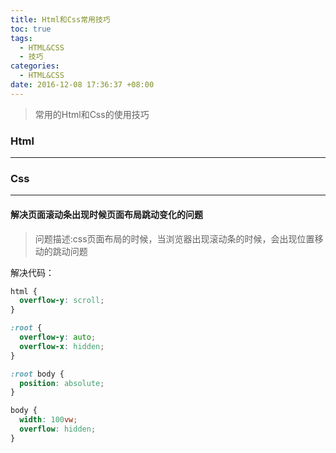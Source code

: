 ```yaml
---
title: Html和Css常用技巧
toc: true
tags:
  - HTML&CSS
  - 技巧
categories:
  - HTML&CSS
date: 2016-12-08 17:36:37 +08:00
---
```

> 常用的Html和Css的使用技巧  

<!--more-->

### Html
---

### Css
---
#### 解决页面滚动条出现时候页面布局跳动变化的问题
> 问题描述:css页面布局的时候，当浏览器出现滚动条的时候，会出现位置移动的跳动问题

解决代码：
```css
html {
  overflow-y: scroll;
}

:root {
  overflow-y: auto;
  overflow-x: hidden;
}

:root body {
  position: absolute;
}

body {
  width: 100vw;
  overflow: hidden;
}
```
